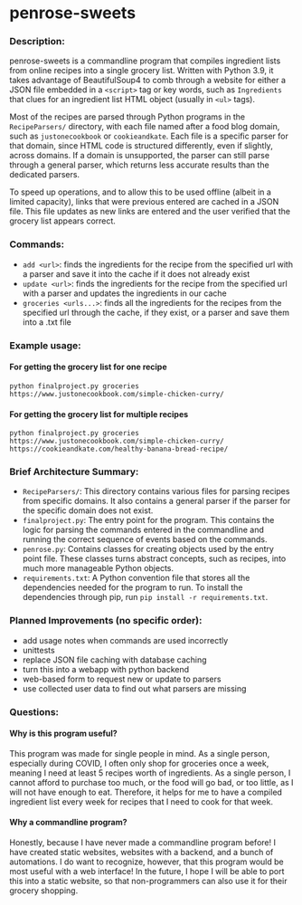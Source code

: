 # penrose-sweets
### Description:

penrose-sweets is a commandline program that compiles ingredient lists from online recipes into a single grocery list. Written with Python 3.9, it takes advantage of BeautifulSoup4 to comb through a website for either a JSON file embedded in a `<script>` tag or key words, such as `Ingredients` that clues for an ingredient list HTML object (usually in `<ul>` tags).

Most of the recipes are parsed through Python programs in the `RecipeParsers/` directory, with each file named after a food blog domain, such as `justonecookbook` or `cookieandkate`. Each file is a specific parser for that domain, since HTML code is structured differently, even if slightly, across domains. If a domain is unsupported, the parser can still parse through a general parser, which returns less accurate results than the dedicated parsers.

To speed up operations, and to allow this to be used offline (albeit in a limited capacity), links that were previous entered are cached in a JSON file. This file updates as new links are entered and the user verified that the grocery list appears correct.

### Commands:

- `add <url>`: finds the ingredients for the recipe from the specified url with a parser and save it into the cache if it does not already exist
- `update <url>`: finds the ingredients for the recipe from the specified url with a parser and updates the ingredients in our cache
- `groceries <urls...>`: finds all the ingredients for the recipes from the specified url through the cache, if they exist, or a parser and save them into a .txt file

### Example usage:

#### For getting the grocery list for one recipe
```
python finalproject.py groceries https://www.justonecookbook.com/simple-chicken-curry/
```

#### For getting the grocery list for multiple recipes
```
python finalproject.py groceries https://www.justonecookbook.com/simple-chicken-curry/ https://cookieandkate.com/healthy-banana-bread-recipe/
```
  
### Brief Architecture Summary:

- `RecipeParsers/`: This directory contains various files for parsing recipes from specific domains. It also contains a general parser if the parser for the specific domain does not exist.
- `finalproject.py`: The entry point for the program. This contains the logic for parsing the commands entered in the commandline and running the correct sequence of events based on the commands.
- `penrose.py`: Contains classes for creating objects used by the entry point file. These classes turns abstract concepts, such as recipes, into much more manageable Python objects.
- `requirements.txt`: A Python convention file that stores all the dependencies needed for the program to run. To install the dependencies through pip, run `pip install -r requirements.txt`.

### Planned Improvements (no specific order):

- add usage notes when commands are used incorrectly
- unittests
- replace JSON file caching with database caching
- turn this into a webapp with python backend
- web-based form to request new or update to parsers
- use collected user data to find out what parsers are missing

### Questions:

#### Why is this program useful?
  
This program was made for single people in mind. As a single person, especially during COVID, I often only shop for groceries once a week, meaning I need at least 5 recipes worth of ingredients. As a single person, I cannot afford to purchase too much, or the food will go bad, or too little, as I will not have enough to eat. Therefore, it helps for me to have a compiled ingredient list every week for recipes that I need to cook for that week.

#### Why a commandline program?
  
Honestly, because I have never made a commandline program before! I have created static websites, websites with a backend, and a bunch of automations. I do want to recognize, however, that this program would be most useful with a web interface! In the future, I hope I will be able to port this into a static website, so that non-programmers can also use it for their grocery shopping.
